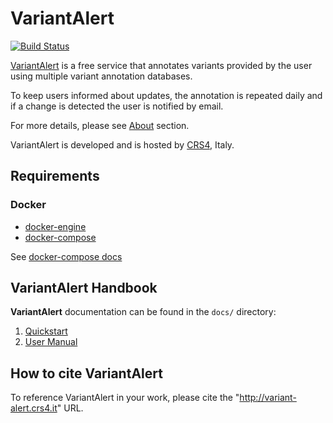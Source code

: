 # VariantAlert 
[![Build Status](https://travis-ci.com/next-crs4/VariantAlert.svg?branch=master)](https://api.travis-ci.com/next-crs4/VariantAlert)

[VariantAlert](http://variant-alert.crs4.it/) is a free service that annotates variants provided by the user using multiple variant annotation databases.

To keep users informed about updates, the annotation is repeated daily and if a change is detected the user is notified by email.

For more details, please see [About](http://variant-alert.crs4.it/about) section.

VariantAlert is developed and is hosted by [CRS4](http://www.crs4.it/), Italy.
## Requirements

### Docker
- [docker-engine](https://docs.docker.com/engine/installation/) 
- [docker-compose](https://docs.docker.com/compose/install/) 

See [docker-compose docs](https://docs.docker.com/compose/reference/overview/)

## VariantAlert Handbook
**VariantAlert** documentation can be found in the `docs/` directory:

1. [Quickstart]( https://next-crs4.github.io/VariantAlert/Quickstart.html)
2. [User Manual]( https://next-crs4.github.io/VariantAlert/UserManual.html)

## How to cite VariantAlert
To reference VariantAlert in your work, please cite the "http://variant-alert.crs4.it" URL.
